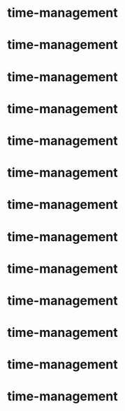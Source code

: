 # time-management
# time-management
# time-management
# time-management
# time-management
# time-management
# time-management
# time-management
# time-management
# time-management
# time-management
# time-management
# time-management

